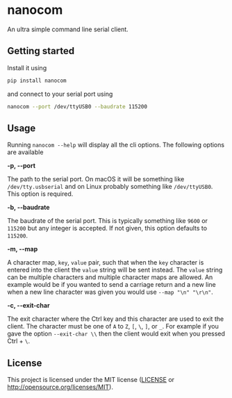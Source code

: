 # nanocom

An ultra simple command line serial client.

## Getting started

Install it using

```sh
pip install nanocom
```

and connect to your serial port using


```sh
nanocom --port /dev/ttyUSB0 --baudrate 115200
```

## Usage

Running `nanocom --help` will display all the cli options. The following options
are available

**-p, --port**

The path to the serial port. On macOS it will be something like
`/dev/tty.usbserial` and on Linux probably something like `/dev/ttyUSB0`. This
option is required.

**-b, --baudrate**

The baudrate of the serial port. This is typically something like `9600` or
`115200` but any integer is accepted. If not given, this option defaults to
`115200`.

**-m, --map**

A character map, `key`, `value` pair, such that when the `key` character is
entered into the client the `value` string will be sent instead. The `value`
string can be multiple characters and multiple character maps are allowed. An
example would be if you wanted to send a carriage return and a new line when a
new line character was given you would use `--map "\n" "\r\n"`.

**-c, --exit-char**

The exit character where the Ctrl key and this character are used to exit the
client. The character must be one of `A` to `Z`, `[`, `\`, `]`, or `_`. For
example if you gave the option `--exit-char \\` then the client would exit when
you pressed Ctrl + `\`.

## License

This project is licensed under the MIT license ([LICENSE](LICENSE) or
http://opensource.org/licenses/MIT).
